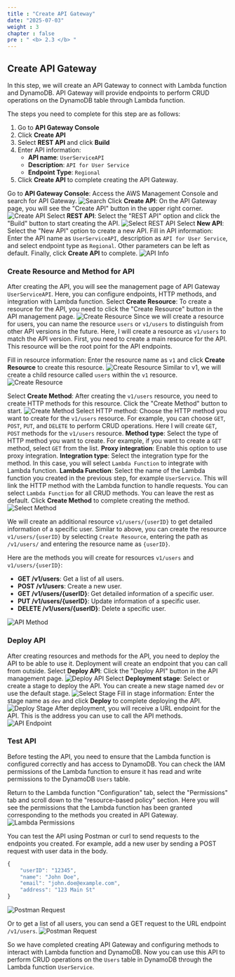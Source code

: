 ```yaml
---
title : "Create API Gateway"
date: "2025-07-03" 
weight : 3 
chapter : false
pre : " <b> 2.3 </b> "
---
```

## Create API Gateway

In this step, we will create an API Gateway to connect with Lambda function and DynamoDB. API Gateway will provide endpoints to perform CRUD operations on the DynamoDB table through Lambda function.

The steps you need to complete for this step are as follows: 

1. Go to **API Gateway Console**
2. Click **Create API**
3. Select **REST API** and click **Build**
4. Enter API information:
   - **API name**: `UserServiceAPI`
   - **Description**: `API for User Service`
   - **Endpoint Type**: `Regional`
5. Click **Create API** to complete creating the API Gateway. 

Go to **API Gateway Console**: Access the AWS Management Console and search for API Gateway.
![Search](SearchAPIGateway.png)
Click **Create API**: On the API Gateway page, you will see the "Create API" button in the upper right corner.
![Create API](CreateAPI.png)
Select **REST API**: Select the "REST API" option and click the "Build" button to start creating the API.
![Select REST API](SelectRESTAPI.png)
Select **New API**: Select the "New API" option to create a new API.
Fill in API information: Enter the API name as `UserServiceAPI`, description as `API for User Service`, and select endpoint type as `Regional`. Other parameters can be left as default. Finally, click **Create API** to complete.
![API Info](APIInfo.png)

### Create Resource and Method for API

After creating the API, you will see the management page of API Gateway `UserServiceAPI`. Here, you can configure endpoints, HTTP methods, and integration with Lambda function.
Select **Create Resource**: To create a resource for the API, you need to click the "Create Resource" button in the API management page.
![Create Resource](CreateResource.png)
Since we will create a resource for users, you can name the resource `users` or `v1/users` to distinguish from other API versions in the future.
Here, I will create a resource as `v1/users` to match the API version.
First, you need to create a main resource for the API. This resource will be the root point for the API endpoints.

Fill in resource information: Enter the resource name as `v1` and click **Create Resource** to create this resource.
![Create Resource](CreateResource1.png)
Similar to v1, we will create a child resource called `users` within the `v1` resource.
![Create Resource](CreateResource2.png)

Select **Create Method**: After creating the `v1/users` resource, you need to create HTTP methods for this resource. Click the "Create Method" button to start.
![Create Method](CreateMethod.png)
Select HTTP method: Choose the HTTP method you want to create for the `v1/users` resource. For example, you can choose `GET`, `POST`, `PUT`, and `DELETE` to perform CRUD operations.
Here I will create `GET`, `POST` methods for the `v1/users` resource.
**Method type**: Select the type of HTTP method you want to create. For example, if you want to create a `GET` method, select `GET` from the list.
**Proxy integration**: Enable this option to use proxy integration.
**Integration type**: Select the integration type for the method. In this case, you will select `Lambda Function` to integrate with Lambda function.
**Lambda Function**: Select the name of the Lambda function you created in the previous step, for example `UserService`. This will link the HTTP method with the Lambda function to handle requests.
You can select `Lambda Function` for all CRUD methods.
You can leave the rest as default.
Click **Create Method** to complete creating the method.
![Select Method](SelectMethod.png)

We will create an additional resource `v1/users/{userID}` to get detailed information of a specific user.
Similar to above, you can create the resource `v1/users/{userID}` by selecting `Create Resource`, entering the path as `/v1/users/` and entering the resource name as `{userID}`.

Here are the methods you will create for resources `v1/users` and `v1/users/{userID}`:
- **GET /v1/users**: Get a list of all users.
- **POST /v1/users**: Create a new user.
- **GET /v1/users/{userID}**: Get detailed information of a specific user.
- **PUT /v1/users/{userID}**: Update information of a specific user.
- **DELETE /v1/users/{userID}**: Delete a specific user.

![API Method](APIMethod.png)

### Deploy API
After creating resources and methods for the API, you need to deploy the API to be able to use it. Deployment will create an endpoint that you can call from outside.
Select **Deploy API**: Click the "Deploy API" button in the API management page.
![Deploy API](DeployAPI.png)
Select **Deployment stage**: Select or create a stage to deploy the API. You can create a new stage named `dev` or use the default stage.
![Select Stage](SelectStage.png)
Fill in stage information: Enter the stage name as `dev` and click **Deploy** to complete deploying the API.
![Deploy Stage](DeployStage.png)
After deployment, you will receive a URL endpoint for the API. This is the address you can use to call the API methods.
![API Endpoint](APIEndpoint.png)

### Test API

Before testing the API, you need to ensure that the Lambda function is configured correctly and has access to DynamoDB. You can check the IAM permissions of the Lambda function to ensure it has read and write permissions to the DynamoDB `Users` table.

Return to the Lambda function "Configuration" tab, select the "Permissions" tab and scroll down to the "resource-based policy" section.
Here you will see the permissions that the Lambda function has been granted corresponding to the methods you created in API Gateway.
![Lambda Permissions](LambdaPermission.png)

You can test the API using Postman or curl to send requests to the endpoints you created.
For example, add a new user by sending a POST request with user data in the body.
```js
{
    "userID": "12345",
    "name": "John Doe",
    "email": "john.doe@example.com",
    "address": "123 Main St"
}
```
![Postman Request](PostmanRequest1.png)

Or to get a list of all users, you can send a GET request to the URL endpoint `/v1/users`.
![Postman Request](PostmanRequest2.png)

So we have completed creating API Gateway and configuring methods to interact with Lambda function and DynamoDB. Now you can use this API to perform CRUD operations on the `Users` table in DynamoDB through the Lambda function `UserService`.

